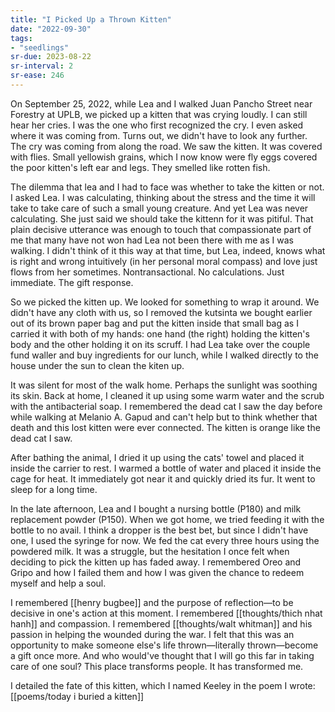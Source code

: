 ```yaml
---
title: "I Picked Up a Thrown Kitten"
date: "2022-09-30"
tags:
- "seedlings"
sr-due: 2023-08-22
sr-interval: 2
sr-ease: 246
---
```

On September 25, 2022, while Lea and I walked Juan Pancho Street near Forestry at UPLB, we picked up a kitten that was crying loudly. I can still hear her cries. I was the one who first recognized the cry. I even asked where it was coming from. Turns out, we didn't have to look any further. The cry was coming from along the road. We saw the kitten. It was covered with flies. Small yellowish grains, which I now know were fly eggs covered the poor kitten's left ear and legs. They smelled like rotten fish.

The dilemma that lea and I had to face was whether to take the kitten or not. I asked Lea. I was calculating, thinking about the stress and the time it will take to take care of such a small young creature. And yet Lea was never calculating. She just said we should take the kittenn for it was pitiful. That plain decisive utterance was enough to touch that compassionate part of me that many have not won had Lea not been there with me as I was walking. I didn't think of it this way at that time, but Lea, indeed, knows what is right and wrong intuitively (in her personal moral compass) and love just flows from her sometimes. Nontransactional. No calculations. Just immediate. The gift response.

So we picked the kitten up. We looked for something to wrap it around. We didn't have any cloth with us, so I removed the kutsinta we bought earlier out of its brown paper bag and put the kitten inside that small bag as I carried it with both of my hands: one hand (the right) holding the kitten's body and the other holding it on its scruff. I had Lea take over the couple fund waller and buy ingredients for our lunch, while I walked directly to the house under the sun to clean the kiten up.

It was silent for most of the walk home. Perhaps the sunlight was soothing its skin. Back at home, I cleaned it up using some warm water and the scrub with the antibacterial soap. I remembered the dead cat I saw the day before while walking at Melanio A. Gapud and can't help but to think whether that death and this lost kitten were ever connected. The kitten is orange like the dead cat I saw.

After bathing the animal, I dried it up using the cats' towel and placed it inside the carrier to rest. I warmed a bottle of water and placed it inside the cage for heat. It immediately got near it and quickly dried its fur. It went to sleep for a long time.

In the late afternoon, Lea and I bought a nursing bottle (P180) and milk replacement powder (P150). When we got home, we tried feeding it with the bottle to no avail. I think a dropper is the best bet, but since I didn't have one, I used the syringe for now. We fed the cat every three hours using the powdered milk. It was a struggle, but the hesitation I once felt when deciding to pick the kitten up has faded away. I remembered Oreo and Gripo and how I failed them and how I was given the chance to redeem myself and help a soul.

I remembered [[henry bugbee]] and the purpose of reflection—to be decisive in one's action at this moment. I remembered [[thoughts/thich nhat hanh]] and compassion. I remembered [[thoughts/walt whitman]] and his passion in helping the wounded during the war. I felt that this was an opportunity to make someone else's life thrown—literally thrown—become a gift once more. And who would've thought that I will go this far in taking care of one soul? This place transforms people. It has transformed me.

I detailed the fate of this kitten, which I named Keeley in the poem I wrote: [[poems/today i buried a kitten]]